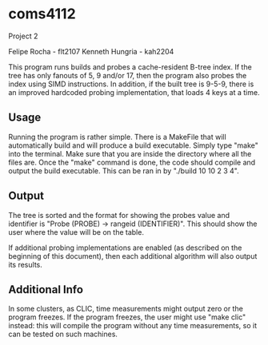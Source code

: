 # coms4112

Project 2

Felipe Rocha - flt2107
Kenneth Hungria - kah2204

This program runs builds and probes a cache-resident B-tree index. If the tree has only fanouts of 5, 9 and/or 17, then the program also probes the index using SIMD instructions.
In addition, if the built tree is 9-5-9, there is an improved hardcoded probing implementation, that loads 4 keys at a time.

## Usage
Running the program is rather simple. There is a MakeFile that will automatically build and will produce a build executable. Simply type "make" into the terminal. Make sure that you are inside the directory where all the files are. Once the "make" command is done, the code should compile and output the build executable. This can be ran in by "./build 10 10 2 3 4".

## Output
The tree is sorted and the format for showing the probes value and identifier is "Probe (PROBE) -> rangeid (IDENTIFIER)". This should show the user where the value will be on the table. 

If additional probing implementations are enabled (as described on the beginning of this document), then each additional algorithm will also output its results.

## Additional Info
In some clusters, as CLIC, time measurements might output zero or the program freezes. If the program freezes, the user might use "make clic" instead: this will compile the program without any time measurements, so it can be tested on such machines.